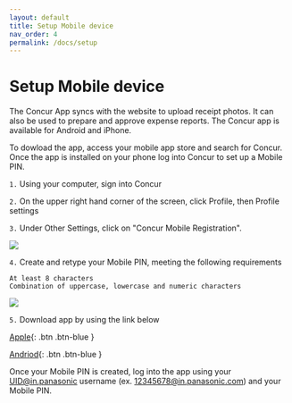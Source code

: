 ```yaml
---
layout: default
title: Setup Mobile device
nav_order: 4
permalink: /docs/setup
---
```

# Setup Mobile device

The Concur App syncs with the website to upload receipt photos.  It can also be used to prepare and approve expense reports. The Concur app is available for Android and iPhone.

To dowload the app, access your mobile app store and search for Concur. Once the app is installed on your phone log into Concur to set up a Mobile PIN.

`1.` Using your computer, sign into Concur

`2.` On the upper right hand corner of the screen, click Profile, then Profile settings

`3.` Under Other Settings, click on "Concur Mobile Registration".

<img src="{{ site.url }}{{ site.baseurl }}\assets\images\mobi\mob1.png"> 

`4.` Create and retype your Mobile PIN, meeting the following requirements

```
At least 8 characters
Combination of uppercase, lowercase and numeric characters
```
<img src="{{ site.url }}{{ site.baseurl }}\assets\images\mobi\mob2.png"> 

`5.` Download app by using the link below

[Apple](https://itunes.apple.com/us/app/concur-travel-receipts-expense/id335023774?mt=8){: .btn .btn-blue }

[Andriod](https://play.google.com/store/apps/details?id=com.concur.breeze&hl=en){: .btn .btn-blue }

Once your Mobile PIN is created, log into the app using your UID@in.panasonic username (ex. 12345678@in.panasonic.com) and your Mobile PIN.